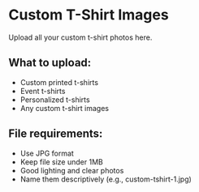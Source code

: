 # Custom T-Shirt Images

Upload all your custom t-shirt photos here.

## What to upload:
- Custom printed t-shirts
- Event t-shirts
- Personalized t-shirts
- Any custom t-shirt images

## File requirements:
- Use JPG format
- Keep file size under 1MB
- Good lighting and clear photos
- Name them descriptively (e.g., custom-tshirt-1.jpg)
